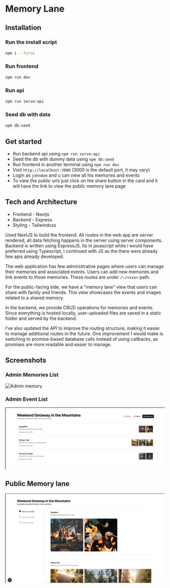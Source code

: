 # Memory Lane

## Installation

### Run the install script

```sh
npm i --force
```

### Run frontend

```sh
npm run dev
```

### Run api

```sh
npm run serve:api
```

### Seed db with data

```sh
npm db:seed
```

## Get started

- Run backend api using `npm run serve:api`
- Seed the db with dummy data using `npm db:seed`
- Run frontend in another terminal using `npm run dev`
- Visit `http://localhost:3000` (3000 is the default port, it may vary)
- Login as `johndoe` and u can view all his memories and events
- To view the public urls just click on the share button in the card and it will have the link to view the public memory lane page

## Tech and Architecture

- Frontend - Nextjs
- Backend - Express
- Styling - Tailwindcss

Used NextJS to build the frontend. All routes in the web app are server rendered, all data fetching happens in the server using server components. Backend is written using ExpressJS. Its in javascript while i would have preferred using Typescript, I continued with JS as the there were already few apis already developed.

The web application has few administrative pages where users can manage their memories and associated events. Users can add new memories and link events to those memories. These routes are under `/~/<xxx>` path.

For the public-facing side, we have a "memory lane" view that users can share with family and friends. This view showcases the events and images related to a shared memory.

In the backend, we provide CRUD operations for memories and events. Since everything is hosted locally, user-uploaded files are saved in a static folder and served by the backend.

I’ve also updated the API to improve the routing structure, making it easier to manage additional routes in the future. One improvement I would make is switching to promise-based database calls instead of using callbacks, as promises are more readable and easier to manage.

## Screenshots

### Admin Memories List

![Admin memory](./screenshots/admin-memory.png)

### Admin Event List

![Admin events](./screenshots/admin-event.png)

## Public Memory lane

![MemoryLane](./screenshots/public-memory-lane.png)
